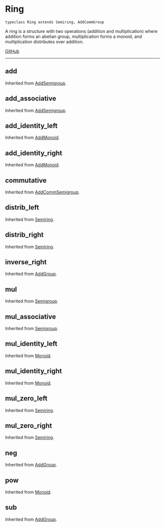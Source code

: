 # Ring

```acorn
typeclass Ring extends Semiring, AddCommGroup
```

A ring is a structure with two operations (addition and multiplication) where addition forms an abelian group,
multiplication forms a monoid, and multiplication distributes over addition.

[GitHub](https://github.com/acornprover/acornlib/blob/master/src/ring.ac)

---
## add
Inherited from [AddSemigroup](../AddSemigroup/#add).
## add_associative
Inherited from [AddSemigroup](../AddSemigroup/#add_associative).
## add_identity_left
Inherited from [AddMonoid](../AddMonoid/#add_identity_left).
## add_identity_right
Inherited from [AddMonoid](../AddMonoid/#add_identity_right).
## commutative
Inherited from [AddCommSemigroup](../AddCommSemigroup/#commutative).
## distrib_left
Inherited from [Semiring](../Semiring/#distrib_left).
## distrib_right
Inherited from [Semiring](../Semiring/#distrib_right).
## inverse_right
Inherited from [AddGroup](../AddGroup/#inverse_right).
## mul
Inherited from [Semigroup](../Semigroup/#mul).
## mul_associative
Inherited from [Semigroup](../Semigroup/#mul_associative).
## mul_identity_left
Inherited from [Monoid](../Monoid/#mul_identity_left).
## mul_identity_right
Inherited from [Monoid](../Monoid/#mul_identity_right).
## mul_zero_left
Inherited from [Semiring](../Semiring/#mul_zero_left).
## mul_zero_right
Inherited from [Semiring](../Semiring/#mul_zero_right).
## neg
Inherited from [AddGroup](../AddGroup/#neg).
## pow
Inherited from [Monoid](../Monoid/#pow).
## sub
Inherited from [AddGroup](../AddGroup/#sub).

